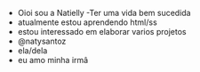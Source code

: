 - Oioi sou a Natielly
-Ter uma vida bem sucedida
- atualmente estou aprendendo html/ss
- estou interessado em elaborar varios projetos
- @natysantoz
- ela/dela
- eu amo minha irmâ

<!---
natysantoz/natysantoz is a ✨ special ✨ repository because its `README.md` (this file) appears on your GitHub profile.
You can click the Preview link to take a look at your changes.
--->
